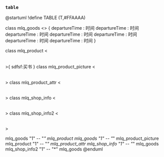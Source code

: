 ### `table`
@startuml
!define TABLE (T,#FFAAAA)

class mlq_goods <<TABLE>> {
  departureTime : 时间
  departureTime : 时间
  departureTime : 时间
  departureTime : 时间
  departureTime : 时间
  departureTime : 时间
	departureTime : 时间
}


class mlq_product <<TABLE>>{
sdfsf:买书
}
class mlq_product_picture <<TABLE>>
class mlq_product_attr <<TABLE>>
class mlq_shop_info <<TABLE>>
class mlq_shop_info2 <<TABLE>>

mlq_goods "1" -- "*" mlq_product
mlq_goods "1" -- "*" mlq_product_picture
mlq_product "1" -- "*" mlq_product_attr
mlq_shop_info "1" -- "*" mlq_goods
mlq_shop_info2 "1" -- "*" mlq_goods
@enduml